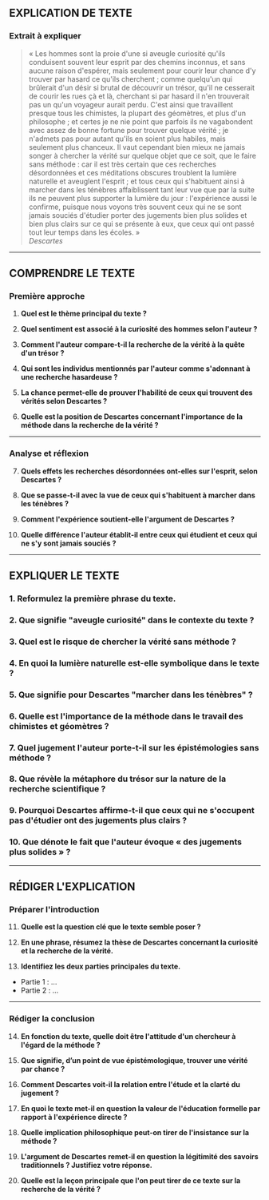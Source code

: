 ## EXPLICATION DE TEXTE

### Extrait à expliquer
> « Les hommes sont la proie d'une si aveugle curiosité qu'ils conduisent souvent leur esprit par des chemins inconnus, et sans aucune raison d'espérer, mais seulement pour courir leur chance d'y trouver par hasard ce qu'ils cherchent ; comme quelqu'un qui brûlerait d'un désir si brutal de découvrir un trésor, qu'il ne cesserait de courir les rues çà et là, cherchant si par hasard il n'en trouverait pas un qu'un voyageur aurait perdu. C'est ainsi que travaillent presque tous les chimistes, la plupart des géomètres, et plus d'un philosophe ; et certes je ne nie point que parfois ils ne vagabondent avec assez de bonne fortune pour trouver quelque vérité ; je n'admets pas pour autant qu'ils en soient plus habiles, mais seulement plus chanceux. Il vaut cependant bien mieux ne jamais songer à chercher la vérité sur quelque objet que ce soit, que le faire sans méthode : car il est très certain que ces recherches désordonnées et ces méditations obscures troublent la lumière naturelle et aveuglent l'esprit ; et tous ceux qui s'habituent ainsi à marcher dans les ténèbres affaiblissent tant leur vue que par la suite ils ne peuvent plus supporter la lumière du jour : l'expérience aussi le confirme, puisque nous voyons très souvent ceux qui ne se sont jamais souciés d'étudier porter des jugements bien plus solides et bien plus clairs sur ce qui se présente à eux, que ceux qui ont passé tout leur temps dans les écoles. »  
> *Descartes*

---

## COMPRENDRE LE TEXTE

### Première approche

1. **Quel est le thème principal du texte ?**

2. **Quel sentiment est associé à la curiosité des hommes selon l'auteur ?**

3. **Comment l'auteur compare-t-il la recherche de la vérité à la quête d'un trésor ?**

4. **Qui sont les individus mentionnés par l'auteur comme s'adonnant à une recherche hasardeuse ?**

5. **La chance permet-elle de prouver l'habilité de ceux qui trouvent des vérités selon Descartes ?**

6. **Quelle est la position de Descartes concernant l'importance de la méthode dans la recherche de la vérité ?**

---

### Analyse et réflexion

7. **Quels effets les recherches désordonnées ont-elles sur l'esprit, selon Descartes ?**

8. **Que se passe-t-il avec la vue de ceux qui s'habituent à marcher dans les ténèbres ?**

9. **Comment l'expérience soutient-elle l'argument de Descartes ?**

10. **Quelle différence l'auteur établit-il entre ceux qui étudient et ceux qui ne s'y sont jamais souciés ?**

---

## EXPLIQUER LE TEXTE

### 1. Reformulez la première phrase du texte. 

### 2. Que signifie "aveugle curiosité" dans le contexte du texte ?

### 3. Quel est le risque de chercher la vérité sans méthode ? 

### 4. En quoi la lumière naturelle est-elle symbolique dans le texte ?

### 5. Que signifie pour Descartes "marcher dans les ténèbres" ?

### 6. Quelle est l'importance de la méthode dans le travail des chimistes et géomètres ?

### 7. Quel jugement l'auteur porte-t-il sur les épistémologies sans méthode ?

### 8. Que révèle la métaphore du trésor sur la nature de la recherche scientifique ?

### 9. Pourquoi Descartes affirme-t-il que ceux qui ne s'occupent pas d'étudier ont des jugements plus clairs ?

### 10. Que dénote le fait que l'auteur évoque « des jugements plus solides » ?

---

## RÉDIGER L'EXPLICATION

### Préparer l'introduction

11. **Quelle est la question clé que le texte semble poser ?**

12. **En une phrase, résumez la thèse de Descartes concernant la curiosité et la recherche de la vérité.**

13. **Identifiez les deux parties principales du texte.**  
- Partie 1 : …  
- Partie 2 : … 

---

### Rédiger la conclusion

14. **En fonction du texte, quelle doit être l'attitude d'un chercheur à l'égard de la méthode ?**

15. **Que signifie, d’un point de vue épistémologique, trouver une vérité par chance ?** 

16. **Comment Descartes voit-il la relation entre l'étude et la clarté du jugement ?**

17. **En quoi le texte met-il en question la valeur de l'éducation formelle par rapport à l'expérience directe ?**

18. **Quelle implication philosophique peut-on tirer de l'insistance sur la méthode ?** 

19. **L'argument de Descartes remet-il en question la légitimité des savoirs traditionnels ? Justifiez votre réponse.**

20. **Quelle est la leçon principale que l'on peut tirer de ce texte sur la recherche de la vérité ?**
